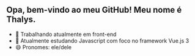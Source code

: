 ## Opa, bem-vindo ao meu GitHub! Meu nome é Thalys.

- 🔭 Trabalhando atualmente em front-end
- 🌱 Atualmente estudando Javascript com foco no framework Vue.js 3
- 😄 Pronomes: ele/dele
